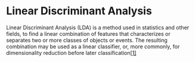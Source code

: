 # Linear Discriminant Analysis

Linear Discriminant Analysis (LDA) is a method used in statistics and other fields, to find a linear combination of features that characterizes or separates two or more classes of objects or events. The resulting combination may be used as a linear classifier, or, more commonly, for dimensionality reduction before later classification[[1]](https://en.wikipedia.org/wiki/Linear_discriminant_analysis)
